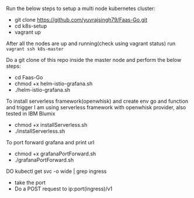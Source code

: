 Run the below steps to setup a multi node kubernetes cluster:

- git clone https://github.com/yuvrajsingh79/Faas-Go.git
- cd k8s-setup
- vagrant up

After all the nodes are up and running(check using vagrant status) run
`vagrant ssh k8s-master`

Do a git clone of this repo inside the master node and perform the below steps:

- cd Faas-Go
- chmod +x helm-istio-grafana.sh
- ./helm-istio-grafana.sh

To install serverless framework(openwhisk) and create env go and function and trigger
I am using serverless framework with openwhisk provider, also tested in IBM Blumix

- chmod +x installServerless.sh
- ./installServerless.sh

To port forward grafana and print url

- chmod +x grafanaPortForward.sh
- ./grafanaPortForward.sh

DO kubectl get svc -o wide | grep ingress

- take the port
- Do a POST request to ip:port(ingress)/v1
